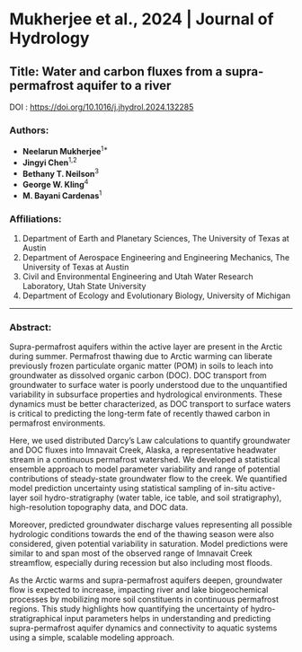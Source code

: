 # Mukherjee et al., 2024 | Journal of Hydrology

## Title:  Water and carbon fluxes from a supra-permafrost aquifer to a river
DOI : https://doi.org/10.1016/j.jhydrol.2024.132285
### Authors:  
- **Neelarun Mukherjee**<sup>1*</sup>  
- **Jingyi Chen**<sup>1,2</sup>  
- **Bethany T. Neilson**<sup>3</sup>  
- **George W. Kling**<sup>4</sup>  
- **M. Bayani Cardenas**<sup>1</sup>  

### Affiliations:
1. Department of Earth and Planetary Sciences, The University of Texas at Austin  
2. Department of Aerospace Engineering and Engineering Mechanics, The University of Texas at Austin  
3. Civil and Environmental Engineering and Utah Water Research Laboratory, Utah State University  
4. Department of Ecology and Evolutionary Biology, University of Michigan  

---

### Abstract:
Supra-permafrost aquifers within the active layer are present in the Arctic during summer. Permafrost thawing due to Arctic warming can liberate previously frozen particulate organic matter (POM) in soils to leach into groundwater as dissolved organic carbon (DOC). DOC transport from groundwater to surface water is poorly understood due to the unquantified variability in subsurface properties and hydrological environments. These dynamics must be better characterized, as DOC transport to surface waters is critical to predicting the long-term fate of recently thawed carbon in permafrost environments. 

Here, we used distributed Darcy’s Law calculations to quantify groundwater and DOC fluxes into Imnavait Creek, Alaska, a representative headwater stream in a continuous permafrost watershed. We developed a statistical ensemble approach to model parameter variability and range of potential contributions of steady-state groundwater flow to the creek. We quantified model prediction uncertainty using statistical sampling of in-situ active-layer soil hydro-stratigraphy (water table, ice table, and soil stratigraphy), high-resolution topography data, and DOC data. 

Moreover, predicted groundwater discharge values representing all possible hydrologic conditions towards the end of the thawing season were also considered, given potential variability in saturation. Model predictions were similar to and span most of the observed range of Imnavait Creek streamflow, especially during recession but also including most floods. 

As the Arctic warms and supra-permafrost aquifers deepen, groundwater flow is expected to increase, impacting river and lake biogeochemical processes by mobilizing more soil constituents in continuous permafrost regions. This study highlights how quantifying the uncertainty of hydro-stratigraphical input parameters helps in understanding and predicting supra-permafrost aquifer dynamics and connectivity to aquatic systems using a simple, scalable modeling approach.
